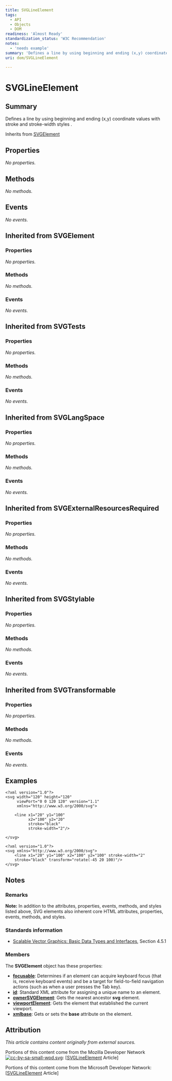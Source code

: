 ```yaml
---
title: SVGLineElement
tags:
  - API
  - Objects
  - DOM
readiness: 'Almost Ready'
standardization_status: 'W3C Recommendation'
notes:
  - 'needs example'
summary: 'Defines a line by using beginning and ending (x,y) coordinate values with stroke and stroke-width styles .'
uri: dom/SVGLineElement

---
```

# SVGLineElement

## Summary

Defines a line by using beginning and ending (x,y) coordinate values with stroke and stroke-width styles .

<span data-meta="subclass_of" data-type="key">Inherits from <span data-type="value">[SVGElement](/dom/SVGElement)</span></span>

## Properties

*No properties.*

## Methods

*No methods.*

## Events

*No events.*

## Inherited from SVGElement

### Properties

*No properties.*

### Methods

*No methods.*

### Events

*No events.*

## Inherited from SVGTests

### Properties

*No properties.*

### Methods

*No methods.*

### Events

*No events.*

## Inherited from SVGLangSpace

### Properties

*No properties.*

### Methods

*No methods.*

### Events

*No events.*

## Inherited from SVGExternalResourcesRequired

### Properties

*No properties.*

### Methods

*No methods.*

### Events

*No events.*

## Inherited from SVGStylable

### Properties

*No properties.*

### Methods

*No methods.*

### Events

*No events.*

## Inherited from SVGTransformable

### Properties

*No properties.*

### Methods

*No methods.*

### Events

*No events.*

## Examples

``` {.html}
<?xml version="1.0"?>
<svg width="120" height="120"
     viewPort="0 0 120 120" version="1.1"
     xmlns="http://www.w3.org/2000/svg">

    <line x1="20" y1="100"
          x2="100" y2="20"
          stroke="black"
          stroke-width="2"/>

</svg>
```

``` {.html}
<?xml version="1.0"?>
<svg xmlns="http://www.w3.org/2000/svg">
    <line x1="20" y1="100" x2="100" y2="100" stroke-width="2"
    stroke="black" transform="rotate(-45 20 100)"/>
</svg>
```

## Notes

### Remarks

**Note:** In addition to the attributes, properties, events, methods, and styles listed above, SVG elements also inherent core HTML attributes, properties, events, methods, and styles.

### Standards information

-   [Scalable Vector Graphics: Basic Data Types and Interfaces](http://go.microsoft.com/fwlink/p/?linkid=204732), Section 4.5.1

### Members

The **SVGElement** object has these properties:

-   [**focusable**](/svg/properties/focusable): Determines if an element can acquire keyboard focus (that is, receive keyboard events) and be a target for field-to-field navigation actions (such as when a user presses the Tab key).
-   [**id**](/svg/properties/id): Standard XML attribute for assigning a unique name to an element.
-   [**ownerSVGElement**](/svg/properties/ownerSVGElement): Gets the nearest ancestor **svg** element.
-   [**viewportElement**](/svg/properties/viewportElement): Gets the element that established the current viewport.
-   [**xmlbase**](/svg/properties/xmlbase): Gets or sets the **base** attribute on the element.

## Attribution

*This article contains content originally from external sources.*

Portions of this content come from the Mozilla Developer Network [![cc-by-sa-small-wpd.svg](/assets/thumb/8/8c/cc-by-sa-small-wpd.svg/120px-cc-by-sa-small-wpd.svg.png)](http://creativecommons.org/licenses/by-sa/3.0/us/): [[SVGLineElement](https://developer.mozilla.org/en-US/docs/Web/SVG/Element/line) Article]

Portions of this content come from the Microsoft Developer Network: [[SVGLineElement](http://msdn.microsoft.com/en-us/library/ie/ff972079(v=vs.85).aspx) Article]

